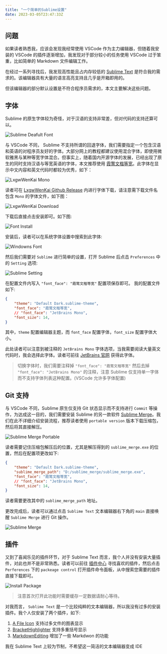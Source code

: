 ```yaml
---
title: "一个简单的Sublime设置"
date: 2023-03-05T23:47:33Z
---
```


## 问题

如果读者熟悉我，应该会发现我经常使用 VSCode 作为主力编辑器，但随着我安装的 VSCode 的插件逐渐增加，我发现对于部分较小的任务使用 VSCode 过于笨重，比如简单的 Markdown 文件编辑工作。

在经过一系列寻找后，我发现高性能且占内存较低的 [Sublime Text](https://www.sublimetext.com/) 是符合我的需求的。该编辑器具有大量的语言高亮支持且几乎是开箱即用的。

但该编辑器的部分默认设置是不符合程序员需求的，本文主要解决这些问题。

## 字体

Sublime 的原生字体较为奇怪，对于汉语的支持非常差，但对代码的支持还算可以。

![Sublime Deafult Font](https://acjgpfqbqr.cloudimg.io/_img1_/8447f7102510a1afbbd219e350ffef76.png)

与 VSCode 不同， Sublime 不支持所谓的回退字体，我们需要指定一个包含汉语和英语的对程序员友好的字体。大部分网上的教程都建议使用混合字体，即使用微软雅黑与某种等宽字体混合。但事实上，随着国内开源字体的发展，已经出现了原生的同时支持汉语与等宽英语的字体，本文推荐使用 [霞鹜文楷等宽](https://github.com/lxgw/LxgwWenKai)。此字体在显示中文内容和英文代码时都较为优秀，如下：

![LxgwWenKai Mono](https://acjgpfqbqr.cloudimg.io/_img1_/0c40cddaa7c81d3e766d5f7dfab32976.png)

读者可在 [LxgwWenKai Github Release](https://github.com/lxgw/LxgwWenKai/releases) 内进行字体下载，请注意需下载文件名包含 `Mono` 的字体文件，如下图：

![LxgwWenKai Download](https://acjgpfqbqr.cloudimg.io/_img1_/fdb635306a136c99b3e54466d5feabd9.png)

下载后直接点击安装即可。如下图:

![Font Install](https://acjgpfqbqr.cloudimg.io/_img1_/25757b31a24dd0d22220f8d5a8fa9289.png)

安装后，读者可以在系统字体设置中搜索到此字体:

![Windowns Font](https://acjgpfqbqr.cloudimg.io/_img1_/7ad2b738cedca60ab6cecd796c525a2e.png)

然后我们需要对 `Sublime` 进行简单的设置，打开 Sublime 后点击 `Preferences` 中的 `Setting` 选项:

![Sublime Setting](https://acjgpfqbqr.cloudimg.io/_img1_/b7caafff3b91ea0267fd266c68653246.png)

在配置文件内写入 `"font_face": "霞鹜文楷等宽"` 配置项保存即可。 我的配置文件如下:

```json
{
	"theme": "Default Dark.sublime-theme",
	"font_face": "霞鹜文楷等宽",
	// "font_face": "JetBrains Mono",
	"font_size": 14,
}
```

其中，`theme` 配置编辑器主题，而 `font_face` 配置字体，`font_size` 配置字体大小。

此处读者可以注意到被注释的 `JetBrains Mono` 字体选项，当我需要阅读大量英文代码时，我会选择此字体。读者可前往 [JetBrains 官网](https://www.jetbrains.com/lp/mono/) 获得此字体。

> 切换字体时，我们需要注释掉 `"font_face": "霞鹜文楷等宽"` 然后去掉 `"font_face": "JetBrains Mono"` 的注释，注意 Sublime 仅支持单一字体而不支持字体列表这种配置。(VSCode 允许多字体配置)

## Git 支持

与 VSCode 不同，Sublime 原生仅支持 Git 状态显示而不支持进行 `Commit` 等操作，为达成这一目的，我们需要安装 Sublime 的另一款软件 [Sublime Merge](https://www.sublimemerge.com/)。我们在此不详细介绍安装流程，推荐读者使用 `portable version` 版本下载压缩包，然后将其直接解压。

![Sublime Merge Portable](https://acjgpfqbqr.cloudimg.io/_img1_/947a28ce3be311fdf522e939fbc28cee.png)

读者需要记住压缩包解压后的位置，尤其是解压得到的 `sublime_merge.exe` 的位置，然后在配置项更改如下:

```json
{
	"theme": "Default Dark.sublime-theme",
	"sublime_merge_path": "D:/sublime_merge/sublime_merge.exe",
	"font_face": "霞鹜文楷等宽",
	// "font_face": "JetBrains Mono",
	"font_size": 14,
}

```

读者需要更改其中的 `sublime_merge_path` 地址。

更改完成后，读者可以通过点击 `Sublime Text` 文本编辑器右下角的 `main` 直接唤醒 `Sublime Merge` 进行 Git 操作。

![Sublime Merge](https://acjgpfqbqr.cloudimg.io/_img1_/07ad27d752e5658883a4f5df2567dd6c.gif)

## 插件

又到了喜闻乐见的插件环节，对于 Sublime Text 而言，我个人并没有安装大量插件，对此也并不是非常熟悉。读者可以前往 [插件中心](https://packagecontrol.io/) 寻找喜欢的插件，然后点击 `Perferences` 下的 `packeage control` 打开插件命令面板，从中搜索您需要的插件直接下载即可。

![Install Package](https://acjgpfqbqr.cloudimg.io/_img1_/a80a71f70e1d24be170d926abb027c15.png)

> 注意首次打开此功能时需要缓存一定数据请耐心等待。

对我而言， `Sublime Text` 是一个比较纯粹的文本编辑器，所以我没有过多的安装插件。我个人仅安装了两个插件，如下:

1. [A File Icon](https://packagecontrol.io/packages/A%20File%20Icon) 支持过多文件的图表显示
1. [BracketHighlighter](https://packagecontrol.io/packages/BracketHighlighter) 支持多重括号显示
1. [MarkdownEditing](https://packagecontrol.io/packages/MarkdownEditing) 增加了一些 Markdwon 的功能

我在 Sublime Text 上较为节制，不希望这一简洁的文本编辑器变成 IDE
